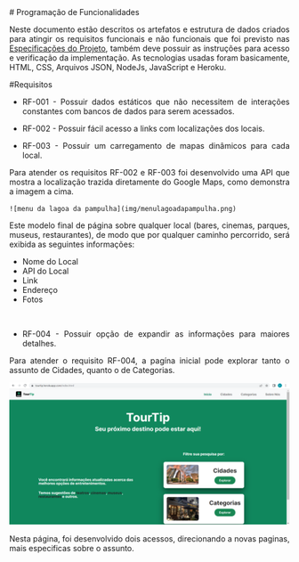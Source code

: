 <div align="justify"> 
# Programação de Funcionalidades

Neste documento estão descritos os artefatos e estrutura de dados criados para atingir os requisitos funcionais e não funcionais que foi previsto nas <a href="./specification.md">Especificações do Projeto</a>, também deve possuir as instruções para acesso e verificação da implementação. As tecnologias usadas foram basicamente, HTML, CSS, Arquivos JSON, NodeJs, JavaScript e Heroku.

#Requisitos 
* RF-001 - Possuir dados estáticos que não necessitem de interações constantes com bancos de dados para serem acessados.
  

 * RF-002 - Possuir fácil acesso a links com localizações dos locais.
 * RF-003 - Possuir um carregamento de mapas dinâmicos para cada local.
 
  Para atender os requisitos RF-002 e RF-003 foi desenvolvido uma API que mostra a localização trazida diretamente do Google Maps, como demonstra a imagem a cima. 

    ![menu da lagoa da pampulha](img/menulagoadapampulha.png)

  Este modelo final de página sobre qualquer local (bares, cinemas, parques, museus, restaurantes), de modo que por qualquer caminho percorrido, será exibida as seguintes informações:
   * Nome do Local
   * API do Local
   * Link
   * Endereço  
   * Fotos

<br/>

<div align="justify"> 
    
  * RF-004 - Possuir opção de expandir as informações para maiores detalhes. 

  Para atender o requisito RF-004, a pagína inicial pode explorar tanto o assunto de Cidades, quanto o de Categorias.

  ![menu Tela Inicial](img/menutelainicial.png)

  Nesta página, foi desenvolvido dois acessos, direcionando a novas paginas, mais especificas sobre o assunto.

  <br/>